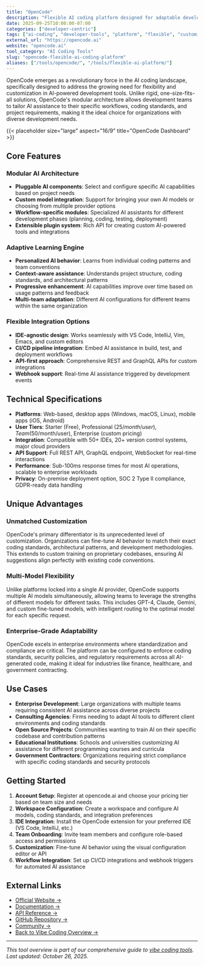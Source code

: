 ```yaml
---
title: "OpenCode"
description: "Flexible AI coding platform designed for adaptable development workflows and customizable AI assistance"
date: 2025-09-25T10:00:00-07:00
categories: ["developer-centric"]
tags: ["ai-coding", "developer-tools", "platform", "flexible", "customizable"]
external_url: "https://opencode.ai"
website: "opencode.ai"
tool_category: "AI Coding Tools"
slug: "opencode-flexible-ai-coding-platform"
aliases: ["/tools/opencode/", "/tools/flexible-ai-platform/"]
---
```


OpenCode emerges as a revolutionary force in the AI coding landscape, specifically designed to address the growing need for flexibility and customization in AI-powered development tools. Unlike rigid, one-size-fits-all solutions, OpenCode's modular architecture allows development teams to tailor AI assistance to their specific workflows, coding standards, and project requirements, making it the ideal choice for organizations with diverse development needs.

{{< placeholder size="large" aspect="16/9" title="OpenCode Dashboard" >}}

## Core Features

### Modular AI Architecture
- **Pluggable AI components**: Select and configure specific AI capabilities based on project needs
- **Custom model integration**: Support for bringing your own AI models or choosing from multiple provider options
- **Workflow-specific modules**: Specialized AI assistants for different development phases (planning, coding, testing, deployment)
- **Extensible plugin system**: Rich API for creating custom AI-powered tools and integrations

### Adaptive Learning Engine
- **Personalized AI behavior**: Learns from individual coding patterns and team conventions
- **Context-aware assistance**: Understands project structure, coding standards, and architectural patterns
- **Progressive enhancement**: AI capabilities improve over time based on usage patterns and feedback
- **Multi-team adaptation**: Different AI configurations for different teams within the same organization

### Flexible Integration Options
- **IDE-agnostic design**: Works seamlessly with VS Code, IntelliJ, Vim, Emacs, and custom editors
- **CI/CD pipeline integration**: Embed AI assistance in build, test, and deployment workflows
- **API-first approach**: Comprehensive REST and GraphQL APIs for custom integrations
- **Webhook support**: Real-time AI assistance triggered by development events

## Technical Specifications

- **Platforms**: Web-based, desktop apps (Windows, macOS, Linux), mobile apps (iOS, Android)
- **User Tiers**: Starter (Free), Professional ($25/month/user), Team ($50/month/user), Enterprise (custom pricing)
- **Integration**: Compatible with 50+ IDEs, 20+ version control systems, major cloud providers
- **API Support**: Full REST API, GraphQL endpoint, WebSocket for real-time interactions
- **Performance**: Sub-100ms response times for most AI operations, scalable to enterprise workloads
- **Privacy**: On-premise deployment option, SOC 2 Type II compliance, GDPR-ready data handling

## Unique Advantages

### Unmatched Customization
OpenCode's primary differentiator is its unprecedented level of customization. Organizations can fine-tune AI behavior to match their exact coding standards, architectural patterns, and development methodologies. This extends to custom training on proprietary codebases, ensuring AI suggestions align perfectly with existing code conventions.

### Multi-Model Flexibility
Unlike platforms locked into a single AI provider, OpenCode supports multiple AI models simultaneously, allowing teams to leverage the strengths of different models for different tasks. This includes GPT-4, Claude, Gemini, and custom fine-tuned models, with intelligent routing to the optimal model for each specific request.

### Enterprise-Grade Adaptability
OpenCode excels in enterprise environments where standardization and compliance are critical. The platform can be configured to enforce coding standards, security policies, and regulatory requirements across all AI-generated code, making it ideal for industries like finance, healthcare, and government contracting.

## Use Cases

- **Enterprise Development**: Large organizations with multiple teams requiring consistent AI assistance across diverse projects
- **Consulting Agencies**: Firms needing to adapt AI tools to different client environments and coding standards
- **Open Source Projects**: Communities wanting to train AI on their specific codebase and contribution patterns
- **Educational Institutions**: Schools and universities customizing AI assistance for different programming courses and curricula
- **Government Contractors**: Organizations requiring strict compliance with specific coding standards and security protocols

## Getting Started

1. **Account Setup**: Register at opencode.ai and choose your pricing tier based on team size and needs
2. **Workspace Configuration**: Create a workspace and configure AI models, coding standards, and integration preferences
3. **IDE Integration**: Install the OpenCode extension for your preferred IDE (VS Code, IntelliJ, etc.)
4. **Team Onboarding**: Invite team members and configure role-based access and permissions
5. **Customization**: Fine-tune AI behavior using the visual configuration editor or API
6. **Workflow Integration**: Set up CI/CD integrations and webhook triggers for automated AI assistance

## External Links

- [Official Website →](https://opencode.ai)
- [Documentation →](https://docs.opencode.ai)
- [API Reference →](https://api.opencode.ai/docs)
- [GitHub Repository →](https://github.com/opencode/opencode)
- [Community →](https://community.opencode.ai)
- [Back to Vibe Coding Overview →](/blog/posts/vibe-coding-revolution/)

---

*This tool overview is part of our comprehensive guide to [vibe coding tools](/blog/posts/vibe-coding-revolution/). Last updated: October 26, 2025.*
